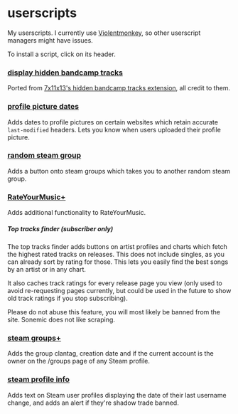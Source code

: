 # userscripts

My userscripts. I currently use [Violentmonkey](https://violentmonkey.github.io/), so other userscript managers might have issues.

To install a script, click on its header.

### [display hidden bandcamp tracks](https://github.com/f0e/userscripts/raw/main/display-hidden-bandcamp-tracks.user.js)

Ported from [7x11x13's hidden bandcamp tracks extension](https://github.com/7x11x13/hidden-bandcamp-tracks), all credit to them.

### [profile picture dates](https://github.com/f0e/userscripts/raw/main/profile-picture-dates.user.js)

Adds dates to profile pictures on certain websites which retain accurate `last-modified` headers. Lets you know when users uploaded their profile picture.

### [random steam group](https://github.com/f0e/userscripts/raw/main/random-steam-group.user.js)

Adds a button onto steam groups which takes you to another random steam group.

### [RateYourMusic+](https://github.com/f0e/userscripts/raw/main/RateYourMusic+.user.js)

Adds additional functionality to RateYourMusic.

##### Top tracks finder (subscriber only)

The top tracks finder adds buttons on artist profiles and charts which fetch the highest rated tracks on releases. This does not include singles, as you can already sort by rating for those. This lets you easily find the best songs by an artist or in any chart.

It also caches track ratings for every release page you view (only used to avoid re-requesting pages currently, but could be used in the future to show old track ratings if you stop subscribing).

Please do not abuse this feature, you will most likely be banned from the site. Sonemic does not like scraping.

### [steam groups+](https://github.com/f0e/userscripts/raw/main/steam-groups+.user.js)

Adds the group clantag, creation date and if the current account is the owner on the /groups page of any Steam profile.

### [steam profile info](https://github.com/f0e/userscripts/raw/main/steam-profile-info.user.js)

Adds text on Steam user profiles displaying the date of their last username change, and adds an alert if they're shadow trade banned.
